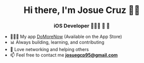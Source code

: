 <h1 align="center">Hi there, I'm Josue Cruz 👋🏽</h1>
<h3 align="center">iOS Developer 👨🏽‍💻 📱 </h3>

- 👨🏽‍💻 My app [DoMoreNow](https://apps.apple.com/us/app/domore/id6444235740) (Available on the App Store) 
- 📊 Always building, learning, and contributing 
- 🤝 Love networking and helping others 
- 📫 Feel free to contact me  **josuegcp95@gmail.com**
